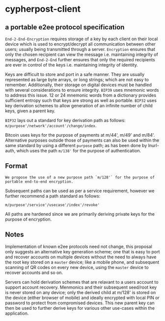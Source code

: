 # cypherpost-client

## a portable e2ee protocol specification

`End-2-End-Encryption` requires storage of a key by each client on their local device which is used to encrypt/decrypt all communication between other users; usually being transmitted through a server. `Encryption` ensures that only the chosen recipient can view the message i.e. maintaining integrity of messages, and `End-2-End` further ensures that only the required recipients are ever in control of the keys i.e. maintaining integrity of identity.

</b>Keys are difficult to store and port in a safe manner.</b> They are usually represented as large byte arrays, or long strings; which are not easy to remember. Additionally,  their storage on digital devices must be handled with several considerations to ensure integrity. `BIP39` uses mnemonic words to address this issue. 12 or 24 mnemonic words from a dictionary provides sufficient entropy such that keys are strong as well as portable. `BIP32` uses key derivation schemes to allow generation of an infinite number of child keys, given a parent key.

`BIP32` lays out a standard for key derivation path as follows: `m/purpose'/network'/account'/change/index`.

Bitcoin uses keys for the purpose of payments at m/44', m/49' and m/84'. 
Alternative purposes outside those of payments can also be used within the same standard by using a different `purpose` path; as has been done by lnurl-auth, which uses the path `m/138'` for the purpose of authentication.

## Format 

```
We propose the use of a new purpose path `m/128'` for the purpose of portable end-to-end encryption.
```

Subsequent paths can be used as per a service requirement, however we further recommend a path standard as follows:

```
m/purpose'/service'/usecase'/index'/revoke'
``` 

All paths are hardened since we are primarily deriving private keys for the purpose of encryption.


## Notes

Implementation of known e2ee protocols need not change, this proposal only suggests an alternative key generation scheme; one that is easy to port and recover accounts on multiple devices without the need to always have the root key stored on a `master` device; like a mobile phone, and subsequent scanning of QR codes on every new device, using the `master` device to recover accounts and so on.

Servers can hold derivation schemes that are relavant to a users account to support account recovery. Menmonics and their subsequent seed/root key is never stored on any device; only the derived child at m/128' is stored on the device (either browser of mobile) and ideally encrypted with local PIN or password to protect from compromised devices. This new parent key can then be used to further derive keys for various other use-cases within the application.


